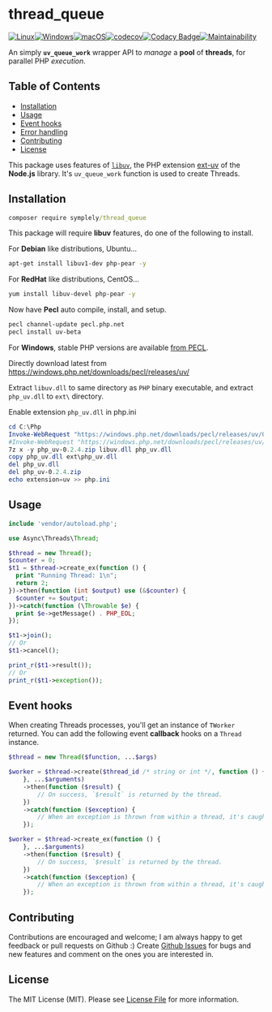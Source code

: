 # thread_queue

[![Linux](https://github.com/symplely/thread_queue/workflows/Linux/badge.svg)](https://github.com/symplely/thread_queue/actions?query=workflow%3ALinux)[![Windows](https://github.com/symplely/thread_queue/workflows/Windows/badge.svg)](https://github.com/symplely/thread_queue/actions?query=workflow%3AWindows)[![macOS](https://github.com/symplely/thread_queue/workflows/macOS/badge.svg)](https://github.com/symplely/thread_queue/actions?query=workflow%3AmacOS)[![codecov](https://codecov.io/gh/symplely/thread_queue/branch/master/graph/badge.svg)](https://codecov.io/gh/symplely/thread_queue)[![Codacy Badge](https://api.codacy.com/project/badge/Grade/56a6036fa1c849c88b6e52827cad32a8)](https://www.codacy.com/gh/symplely/thread_queue?utm_source=github.com&amp;utm_medium=referral&amp;utm_content=symplely/thread_queue&amp;utm_campaign=Badge_Grade)[![Maintainability](https://api.codeclimate.com/v1/badges/7604b17b9ebf310ec94b/maintainability)](https://codeclimate.com/github/symplely/thread_queue/maintainability)

An simply __`uv_queue_work`__ wrapper API to _manage_ a **pool** of **threads**, for parallel PHP _execution_.

## Table of Contents

* [Installation](#installation)
* [Usage](#usage)
* [Event hooks](#event-hooks)
* [Error handling](#error-handling)
* [Contributing](#contributing)
* [License](#license)

This package uses features of [`libuv`](https://github.com/libuv/libuv), the PHP extension [ext-uv](https://github.com/amphp/ext-uv) of the  **Node.js**  library. It's `uv_queue_work` function is used to create Threads.

## Installation

```cmd
composer require symplely/thread_queue
```

This package will require **libuv** features, do one of the following to install.

For **Debian** like distributions, Ubuntu...

```bash
apt-get install libuv1-dev php-pear -y
```

For **RedHat** like distributions, CentOS...

```bash
yum install libuv-devel php-pear -y
```

Now have **Pecl** auto compile, install, and setup.

```bash
pecl channel-update pecl.php.net
pecl install uv-beta
```

For **Windows**, stable PHP versions are available [from PECL](https://pecl.php.net/package/uv).

Directly download latest from <https://windows.php.net/downloads/pecl/releases/uv/>

Extract `libuv.dll` to same directory as `PHP` binary executable, and extract `php_uv.dll` to `ext\` directory.

Enable extension `php_uv.dll` in php.ini

```powershell
cd C:\Php
Invoke-WebRequest "https://windows.php.net/downloads/pecl/releases/uv/0.2.4/php_uv-0.2.4-7.2-ts-vc15-x64.zip" -OutFile "php_uv-0.2.4.zip"
#Invoke-WebRequest "https://windows.php.net/downloads/pecl/releases/uv/0.2.4/php_uv-0.2.4-7.4-ts-vc15-x64.zip" -OutFile "php_uv-0.2.4.zip"
7z x -y php_uv-0.2.4.zip libuv.dll php_uv.dll
copy php_uv.dll ext\php_uv.dll
del php_uv.dll
del php_uv-0.2.4.zip
echo extension=uv >> php.ini
```

## Usage

```php
include 'vendor/autoload.php';

use Async\Threads\Thread;

$thread = new Thread();
$counter = 0;
$t1 = $thread->create_ex(function () {
  print "Running Thread: 1\n";
  return 2;
})->then(function (int $output) use (&$counter) {
  $counter += $output;
})->catch(function (\Throwable $e) {
  print $e->getMessage() . PHP_EOL;
});

$t1->join();
// Or
$t1->cancel();

print_r($t1->result());
// Or
print_r($t1->exception());
```

## Event hooks

When creating Threads processes, you'll get an instance of `TWorker` returned.
You can add the following event **callback** hooks on a `Thread` instance.

```php
$thread = new Thread($function, ...$args)

$worker = $thread->create($thread_id /* string or int */, function () {
    }, ...$arguments)
    ->then(function ($result) {
        // On success, `$result` is returned by the thread.
    })
    ->catch(function ($exception) {
        // When an exception is thrown from within a thread, it's caught and passed here.
    });

$worker = $thread->create_ex(function () {
    }, ...$arguments)
    ->then(function ($result) {
        // On success, `$result` is returned by the thread.
    })
    ->catch(function ($exception) {
        // When an exception is thrown from within a thread, it's caught and passed here.
    });
```

## Contributing

Contributions are encouraged and welcome; I am always happy to get feedback or pull requests on Github :) Create [Github Issues](https://github.com/symplely/thread_queue/issues) for bugs and new features and comment on the ones you are interested in.

## License

The MIT License (MIT). Please see [License File](LICENSE.md) for more information.
